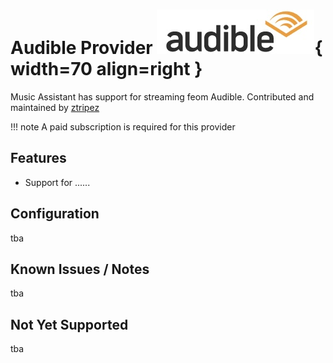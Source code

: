 # Audible Provider ![Preview image](../assets/icons/audible-icon.jpg){ width=70 align=right }

Music Assistant has support for streaming feom Audible. Contributed and maintained by [ztripez](https://github.com/ztripez)

!!! note
    A paid subscription is required for this provider

## Features

- Support for ......

## Configuration

tba

## Known Issues / Notes

tba

## Not Yet Supported

tba
